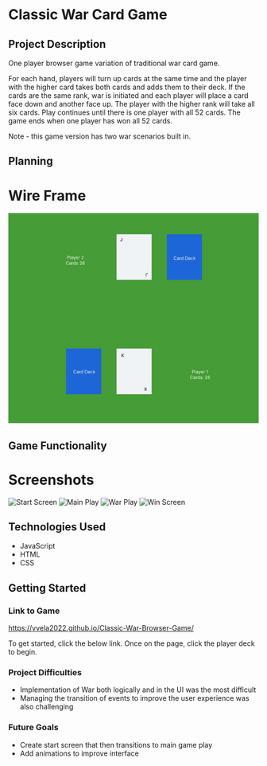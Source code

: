 # Classic War Card Game

## Project Description
One player browser game variation of traditional war card game. 

For each hand, players will turn up cards at the same time and the player with the higher card takes both cards and adds them to their deck. If the cards are the same rank, war is initiated and each player will place a card face down and another face up. The player with the higher rank will take all six cards. 
Play continues until there is one player with all 52 cards. The game ends when one player has won all 52 cards.

Note - this game version has two war scenarios built in.

## Planning
# Wire Frame
![Wireframe](Assets/Wireframe.jpg)

## Game Functionality
# Screenshots
![Start Screen](Assets/start-screen.png)
![Main Play](Assets/Main-Play.png)
![War Play](Assets/War-play.png)
![Win Screen](Assets/Win-screen.png)

## Technologies Used
- JavaScript
- HTML
- CSS

## Getting Started
### Link to Game
https://vvela2022.github.io/Classic-War-Browser-Game/

To get started, click the below link. Once on the page, click the player deck to begin.

### Project Difficulties
- Implementation of War both logically and in the UI was the most difficult
- Managing the transition of events to improve the user experience was also challenging

### Future Goals
- Create start screen that then transitions to main game play
- Add animations to improve interface